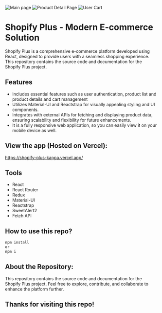 ![Main page](https://github.com/Jupiter-Github/Shopify-Plus/assets/165056474/997489bc-893c-4fd7-ab5c-cf85e1e680a4)
![Product Detail Page](https://github.com/Jupiter-Github/Shopify-Plus/assets/165056474/801e81fb-86f7-47d0-906b-7251c64526ff)
![User Cart](https://github.com/Jupiter-Github/Shopify-Plus/assets/165056474/a610de99-689b-42ea-b785-0a1014561755)

# Shopify Plus - Modern E-commerce Solution
Shopify Plus is a comprehensive e-commerce platform developed using React, designed to provide users with a seamless shopping experience. This repository contains the source code and documentation for the Shopify Plus project.


## Features
- Includes essential features such as user authentication, product list  and  product details and cart management 
- Utilizes Material-UI and Reactstrap for visually appealing styling and UI components.
-  Integrates with external APIs for fetching and displaying product data, ensuring scalability and flexibility for future enhancements.
- It is a fully responsive web application, so you can easily view it on your mobile device as well.


## View the app (Hosted on Vercel):
 https://shopify-plus-kappa.vercel.app/

## Tools
- React
- React Router
- Redux
- Material-UI
- Reactstrap
- SweetAlert2
- Fetch API
## How to use this repo?
```bash
npm install
or
npm i
```
    
## About the Repository:
This repository contains the source code and documentation for the Shopify Plus project. Feel free to explore, contribute, and collaborate to enhance the platform further.
## Thanks for visiting this repo!
